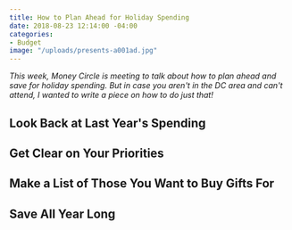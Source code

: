 ```yaml
---
title: How to Plan Ahead for Holiday Spending
date: 2018-08-23 12:14:00 -04:00
categories:
- Budget
image: "/uploads/presents-a001ad.jpg"
---
```


*This week, Money Circle is meeting to talk about how to plan ahead and save for holiday spending. But in case you aren't in the DC area and can't attend, I wanted to write a piece on how to do just that!*

## Look Back at Last Year's Spending

## Get Clear on Your Priorities

## Make a List of Those You Want to Buy Gifts For

## Save All Year Long